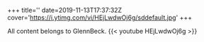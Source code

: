 +++
title=''
date=2019-11-13T17:37:32Z
cover='https://i.ytimg.com/vi/HEjLwdwOj6g/sddefault.jpg'
+++

All content belongs to GlennBeck.
{{< youtube HEjLwdwOj6g >}}
